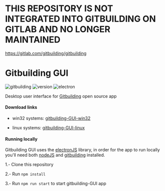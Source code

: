 # THIS REPOSITORY IS NOT INTEGRATED INTO GITBUILDING ON GITLAB AND NO LONGER MAINTAINED
https://gitlab.com/gitbuilding/gitbuilding

# Gitbuilding GUI
![gitbuilding](https://img.shields.io/badge/gitbuilding-0.11.0-orange) ![version](https://img.shields.io/badge/version-1.0.0-brightgreen) ![electron](https://img.shields.io/badge/electron-24.1.3-blue)

Desktop user interface for [Gitbuilding](https://gitbuilding.io/) open source app

#### Download links

- win32 systems: [gitbuilding-GUI-win32](https://uccl0-my.sharepoint.com/:u:/g/personal/mprez_uc_cl/EQ2QgzzfYAJFqZ57ERqgqwMBqwUGERZxIaWT-BIYVgy3ag?e=GbEPbF)

- linux systems: [gitbuilding-GUI-linux](https://uccl0-my.sharepoint.com/:u:/g/personal/mprez_uc_cl/Edq4OQshoJFAq5J2fxa5I20Bikq7O-O3EvPmm8Py4MPECg?e=1hhLBv)

#### Running locally

Gitbuilding GUI uses the [electronJS](https://www.electronjs.org/es/) library, in order for the app to run locally you'll need both [nodeJS](https://nodejs.org/en) and [gitbuilding](https://gitbuilding.io/install) installed.

1.- Clone this repository

2.- Run `npm install` 

3.- Run `npm run start` to start gitbuilding-GUI app
